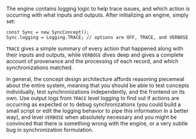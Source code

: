 
The engine contains logging logic to help trace issues, and which action is
occurring with what inputs and outputs. After initializing an engine, simply set:

```
const Sync = new SyncConcept();
Sync.logging = Logging.TRACE; // options are OFF, TRACE, and VERBOSE
```

`TRACE` gives a simple summary of every action that happened along with their inputs and outputs, while `VERBOSE` dives deep and gives a complete account of provenance and the processing of each record, and which synchronizations matched.

In general, the concept design architecture affords reasoning piecemeal about the entire system, meaning that you should be able to test concepts
individually, test synchronizations independently, and the frontend on its own.
Use output logs from `TRACE` level logging to find out if actions are occurring
as expected or to debug synchronizations (you could build a small script or edit the logging behavior to pipe this information in a better way), and level
`VERBOSE` when absolutely necessary and you might be convinced that there is something wrong with the engine, or a very subtle bug in synchronization
formulation.